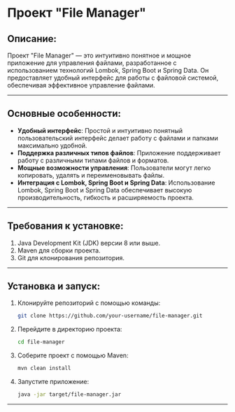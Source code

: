 # Проект "File Manager"


## Описание:

Проект "File Manager" — это интуитивно понятное и мощное приложение для управления файлами, разработанное с использованием технологий Lombok, Spring Boot и Spring Data. Он предоставляет удобный интерфейс для работы с файловой системой, обеспечивая эффективное управление файлами.

---

## Основные особенности:

- **Удобный интерфейс**: Простой и интуитивно понятный пользовательский интерфейс делает работу с файлами и папками максимально удобной.
- **Поддержка различных типов файлов**: Приложение поддерживает работу с различными типами файлов и форматов.
- **Мощные возможности управления**: Пользователи могут легко копировать, удалять и переименовывать файлы.
- **Интеграция с Lombok, Spring Boot и Spring Data**: Использование Lombok, Spring Boot и Spring Data обеспечивает высокую производительность, гибкость и расширяемость проекта.

---

## Требования к установке:

1. Java Development Kit (JDK) версии 8 или выше.
2. Maven для сборки проекта.
3. Git для клонирования репозитория.

---

## Установка и запуск:

1. Клонируйте репозиторий с помощью команды:

    ```bash
    git clone https://github.com/your-username/file-manager.git
    ```

2. Перейдите в директорию проекта:

    ```bash
    cd file-manager
    ```

3. Соберите проект с помощью Maven:

    ```bash
    mvn clean install
    ```

4. Запустите приложение:

    ```bash
    java -jar target/file-manager.jar
    ```

---

